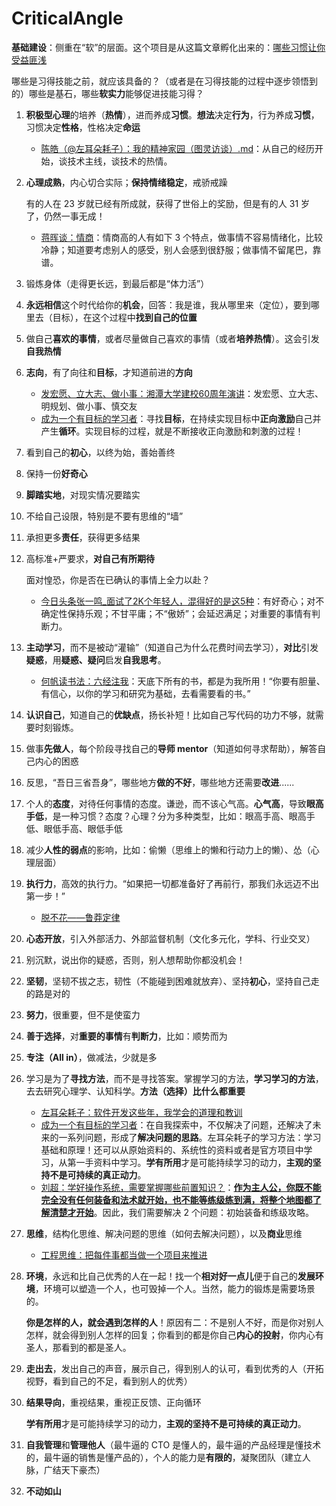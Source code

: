# CriticalAngle

**基础建设**：侧重在“软”的层面。这个项目是从这篇文章孵化出来的：[哪些习惯让你受益匪浅](./哪些习惯让你受益匪浅.md)

哪些是习得技能之前，就应该具备的？（或者是在习得技能的过程中逐步领悟到的）哪些是基石，哪些**软实力**能够促进技能习得？

1. **积极型心理**的培养（**热情**），进而养成**习惯**。**想法**决定**行为**，行为养成**习惯**，习惯决定**性格**，性格决定**命运**

   * [陈皓（@左耳朵耗子）：我的精神家园（图灵访谈）.md](./陈皓（@左耳朵耗子）：我的精神家园（图灵访谈）.md)：从自己的经历开始，谈技术主线，谈技术的热情。

2. **心理成熟**，内心切合实际；**保持情绪稳定**，戒骄戒躁

   有的人在 23 岁就已经有所成就，获得了世俗上的奖励，但是有的人 31 岁了，仍然一事无成！

   * [蒋晖谈：情商](./蒋晖谈：情商.md)：情商高的人有如下 3 个特点，做事情不容易情绪化，比较冷静；知道要考虑别人的感受，别人会感到很舒服；做事情不留尾巴，靠谱。

4. 锻炼身体（走得更长远，到最后都是“体力活”）

5. **永远相信**这个时代给你的**机会**，回答：我是谁，我从哪里来（定位），要到哪里去（目标），在这个过程中**找到自己的位置**

6. 做自己**喜欢的事情**，或者尽量做自己喜欢的事情（或者**培养热情**）。这会引发**自我热情**

6. **志向**，有了向往和**目标**，才知道前进的**方向**

   * [发宏愿、立大志、做小事：湘潭大学建校60周年演讲](./发宏愿、立大志、做小事：湘潭大学建校60周年演讲.md)：发宏愿、立大志、明规划、做小事、慎交友
   * [成为一个有目标的学习者](./成为一个有目标的学习者.md)：寻找**目标**，在持续实现目标中**正向激励**自己并产生**循环**。实现目标的过程，就是不断接收正向激励和刺激的过程！

9. 看到自己的**初心**，以终为始，善始善终

10. 保持一份**好奇心**

9. **脚踏实地**，对现实情况要踏实

10. 不给自己设限，特别是不要有思维的“墙”

11. 承担更多**责任**，获得更多结果

12. 高标准+严要求，**对自己有所期待**

    面对惶恐，你是否在已确认的事情上全力以赴？

    * [今日头条张一鸣_面试了2K个年轻人，混得好的是这5种](./今日头条张一鸣_面试了2K个年轻人，混得好的是这5种.md)：有好奇心；对不确定性保持乐观；不甘平庸；不“傲娇”；会延迟满足；对重要的事情有判断力。

13. **主动学习**，而不是被动“灌输”（知道自己为什么花费时间去学习），**对比**引发**疑惑**，用**疑惑、疑问**启发**自我思考**。

    * [何帆读书法：六经注我](./何帆读书法：六经注我.md)：天底下所有的书，都是为我所用！“你要有胆量、有信心，以你的学习和研究为基础，去看需要看的书。”

14. **认识自己**，知道自己的**优缺点**，扬长补短！比如自己写代码的功力不够，就需要时刻锻炼。

15. 做事**先做人**，每个阶段寻找自己的**导师 mentor**（知道如何寻求帮助），解答自己内心的困惑

16. 反思，“吾日三省吾身”，哪些地方**做的不好**，哪些地方还需要**改进**......

17. 个人的**态度**，对待任何事情的态度。谦逊，而不该心气高。**心气高**，导致**眼高手低**，是一种习惯？态度？心理？分为多种类型，比如：眼高手高、眼高手低、眼低手高、眼低手低

18. 减少**人性的弱点**的影响，比如：偷懒（思维上的懒和行动力上的懒）、怂（心理层面）

19. **执行力**，高效的执行力。“如果把一切都准备好了再前行，那我们永远迈不出第一步！”

    * [脱不花——鲁莽定律](./脱不花——鲁莽定律.md)

20. **心态开放**，引入外部活力、外部监督机制（文化多元化，学科、行业交叉）

21. 别沉默，说出你的疑惑，否则，别人想帮助你都没机会！

22. **坚韧**，坚韧不拔之志，韧性（不能碰到困难就放弃）、坚持**初心**，坚持自己走的路是对的

23. **努力**，很重要，但不是使蛮力

24. **善于选择**，对**重要的事情**有**判断力**，比如：顺势而为

25. **专注（All in）**，做减法，少就是多

26. 学习是为了**寻找方法**，而不是寻找答案。掌握学习的方法，**学习学习的方法**，去去研究心理学、认知科学。**方法（选择）比什么都重要**
    * [左耳朵耗子：软件开发这些年，我学会的道理和教训](./左耳朵耗子：软件开发这些年，我学会的道理和教训.md)
    * [成为一个有目标的学习者](./成为一个有目标的学习者.md)：在自我探索中，不仅解决了问题，还解决了未来的一系列问题，形成了**解决问题的思路**。左耳朵耗子的学习方法：学习基础和原理！还可以从原始资料的、系统性的资料或者是官方项目中学习，从第一手资料中学习。**学有所用**才是可能持续学习的动力，**主观的坚持不是可持续的真正动力**。
    * [刘超：学好操作系统，需要掌握哪些前置知识？](./刘超：学好操作系统，需要掌握哪些前置知识？.md)：**<u>作为主人公，你既不能完全没有任何装备和法术就开始，也不能等练级练到满，将整个地图都了解清楚才开始</u>**。因此，我们需要解决 2 个问题：初始装备和练级攻略。

27. **思维**，结构化思维、解决问题的思维（如何去解决问题），以及**商业**思维

    * [工程思维：把每件事都当做一个项目来推进](./工程思维：把每件事都当做一个项目来推进.md)

28. **环境**，永远和比自己优秀的人在一起！找一个**相对好一点儿**便于自己的**发展环境**，环境可以塑造一个人，也可毁掉一个人。当然，能力的锻炼是需要场景的。

    **你是怎样的人，就会遇到怎样的人**！原因有二：不是别人不好，而是你对别人怎样，就会得到别人怎样的回复；你看到的都是你自己**内心的投射**，你内心有圣人，那看到的都是圣人。

29. **走出去**，发出自己的声音，展示自己，得到别人的认可，看到优秀的人（开拓视野，看到自己的不足，看到别人的优秀）

30. **结果导向**，重视结果，重视正反馈、正向循环

    **学有所用**才是可能持续学习的动力，**主观的坚持不是可持续的真正动力**。

31. **自我管理**和**管理他人**（最牛逼的 CTO 是懂人的，最牛逼的产品经理是懂技术的，最牛逼的销售是懂产品的），个人的能力是**有限的**，凝聚团队（建立人脉，广结天下豪杰）

32. **不动如山**
